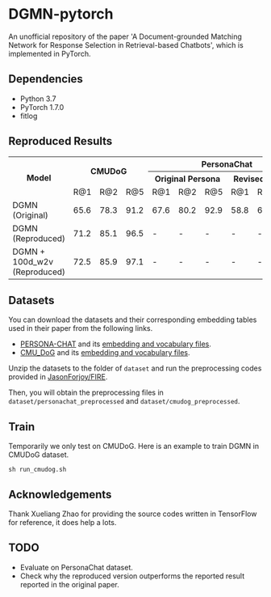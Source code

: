 # DGMN-pytorch

An unofficial repository of the paper 'A Document-grounded Matching Network for Response Selection in Retrieval-based Chatbots', which is implemented in PyTorch.

## Dependencies

+ Python 3.7
+ PyTorch 1.7.0
+ fitlog

## Reproduced Results

<table>
    <tr>
        <th rowspan="3">Model</th>
        <th colspan="3" rowspan="2">CMUDoG</th>
        <th colspan="6">PersonaChat</th>
    </tr>
    <tr>
        <th colspan="3">Original Persona</th>
        <th colspan="3">Revised Persona</th>
    </tr>
    <tr>
        <td>R@1</td>
        <td>R@2</td>
        <td>R@5</td>
        <td>R@1</td>
        <td>R@2</td>
        <td>R@5</td>
        <td>R@1</td>
        <td>R@2</td>
        <td>R@5</td>
    </tr>
    <tr>
        <td>DGMN (Original)</td>
        <td>65.6</td>
        <td>78.3</td>
        <td>91.2</td>
        <td>67.6</td>
        <td>80.2</td>
        <td>92.9</td>
        <td>58.8</td>
        <td>62.5</td>
        <td>87.7</td>
    </tr>
    <tr>
        <td>DGMN (Reproduced)</td>
        <td>71.2</td>
        <td>85.1</td>
        <td>96.5</td>
        <td>-</td>
        <td>-</td>
        <td>-</td>
        <td>-</td>
        <td>-</td>
        <td>-</td>
    </tr>
    <tr>
        <td>DGMN + 100d_w2v (Reproduced)</td>
        <td>72.5</td>
        <td>85.9</td>
        <td>97.1</td>
        <td>-</td>
        <td>-</td>
        <td>-</td>
        <td>-</td>
        <td>-</td>
        <td>-</td>
    </tr>
</table>

## Datasets
You can download the datasets and their corresponding embedding tables used in their paper from the following links.
+ [PERSONA-CHAT](https://drive.google.com/open?id=1gNyVL5pSMO6DnTIlA9ORNIrd2zm8f3QH) and its [embedding and vocabulary files](https://drive.google.com/open?id=1gGZfQ-m7EGo5Z1Ts93Ta8GPJpdIQqckC). <br>
+ [CMU_DoG](https://drive.google.com/file/d/1GYKelOS9_yvc66fe9NqMnxWAwYAfoIzP/view?usp=sharing) and its [embedding and vocabulary files](https://drive.google.com/file/d/1vCm2shBE2ZxPI1Vw6bmCVv3xujVL72Xs/view?usp=sharing). <br>

Unzip the datasets to the folder of `dataset` and run the preprocessing codes provided in [JasonForjoy/FIRE](https://github.com/JasonForJoy/FIRE).

Then, you will obtain the preprocessing files in `dataset/personachat_preprocessed` and `dataset/cmudog_preprocessed`.

## Train
Temporarily we only test on CMUDoG. Here is an example to train DGMN in CMUDoG dataset.
```shell
sh run_cmudog.sh
```

## Acknowledgements
Thank Xueliang Zhao for providing the source codes written in TensorFlow for reference, it does help a lots.

## TODO
+ Evaluate on PersonaChat dataset.
+ Check why the reproduced version outperforms the reported result reported in the original paper.
